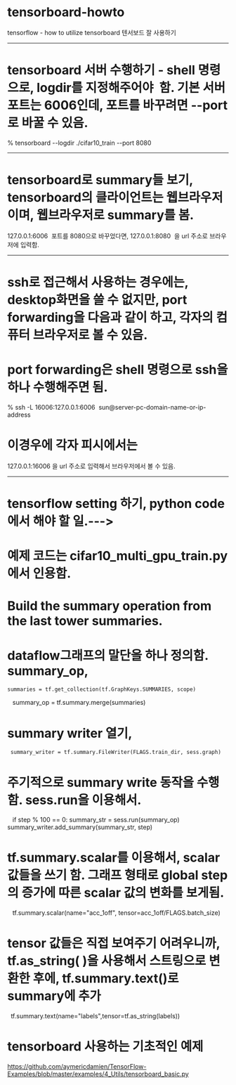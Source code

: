 # tensorboard-howto
tensorflow - how to utilize tensorboard 텐서보드 잘 사용하기

------------------------------------------------------------
# tensorboard 서버 수행하기 - shell 명령으로, logdir를 지정해주어야  함. 기본 서버 포트는 6006인데, 포트를 바꾸려면 --port로 바꿀 수 있음.
% tensorboard --logdir ./cifar10_train --port 8080

------------------------------------------------------------
# tensorboard로 summary들 보기, tensorboard의 클라이언트는 웹브라우저이며, 웹브라우저로 summary를 봄. 
127.0.0.1:6006  포트를 8080으로 바꾸었다면,  127.0.0.1:8080  을 url 주소로 브라우저에 입력함.

-------------------------------------------------------------
# ssh로 접근해서 사용하는 경우에는, desktop화면을 쓸 수 없지만, port forwarding을 다음과 같이 하고, 각자의 컴퓨터 브라우저로 볼 수 있음.
# port forwarding은 shell 명령으로 ssh을 하나 수행해주면 됨. 
% ssh -L 16006:127.0.0.1:6006  sun@server-pc-domain-name-or-ip-address
# 이경우에 각자 피시에서는 
127.0.0.1:16006 을 url 주소로 입력해서 브라우저에서 볼 수 있음.

------------------------------------------------------------------
# tensorflow setting 하기, python code에서 해야 할 일.--->

# 예제 코드는 cifar10_multi_gpu_train.py에서 인용함.
# Build the summary operation from the last tower summaries. 
# dataflow그래프의 말단을 하나 정의함. summary_op, 
    summaries = tf.get_collection(tf.GraphKeys.SUMMARIES, scope)
    summary_op = tf.summary.merge(summaries)
    
# summary writer 열기,     
     summary_writer = tf.summary.FileWriter(FLAGS.train_dir, sess.graph)

# 주기적으로 summary write 동작을 수행함. sess.run을 이용해서. 
    if step % 100 == 0:
        summary_str = sess.run(summary_op)
        summary_writer.add_summary(summary_str, step)
# tf.summary.scalar를 이용해서, scalar 값들을 쓰기 함. 그래프 형태로 global step의 증가에 따른 scalar 값의 변화를 보게됨.
    tf.summary.scalar(name="acc_1off", tensor=acc_1off/FLAGS.batch_size)

# tensor 값들은 직접 보여주기 어려우니까, tf.as_string( )을 사용해서 스트링으로 변환한 후에, tf.summary.text()로 summary에 추가
   tf.summary.text(name="labels",tensor=tf.as_string(labels))
   
# tensorboard 사용하는 기초적인 예제    
https://github.com/aymericdamien/TensorFlow-Examples/blob/master/examples/4_Utils/tensorboard_basic.py
